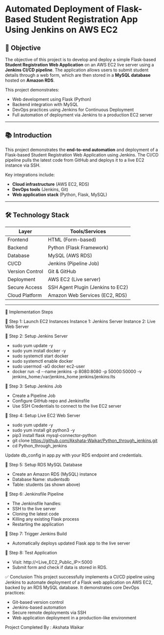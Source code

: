 # Automated Deployment of Flask-Based Student Registration App Using Jenkins on AWS EC2

## 🎯 Objective

The objective of this project is to develop and deploy a simple Flask-based **Student Registration Web Application** on an AWS EC2 live server using a **Jenkins CI/CD pipeline**. The application allows users to submit student details through a web form, which are then stored in a **MySQL database** hosted on **Amazon RDS**.

This project demonstrates:

- Web development using Flask (Python)
- Backend integration with MySQL
- DevOps practices using Jenkins for Continuous Deployment
- Full automation of deployment via Jenkins to a production EC2 server

---

## 📚 Introduction

This project demonstrates the **end-to-end automation** and deployment of a Flask-based Student Registration Web Application using Jenkins. The CI/CD pipeline pulls the latest code from GitHub and deploys it to a live EC2 instance via SSH.

Key integrations include:

- **Cloud infrastructure** (AWS EC2, RDS)
- **DevOps tools** (Jenkins, Git)
- **Web application stack** (Python, Flask, MySQL)

---

## 🛠️ Technology Stack

| Layer            | Tools/Services                          |
|------------------|------------------------------------------|
| Frontend         | HTML (Form-based)                        |
| Backend          | Python (Flask Framework)                |
| Database         | MySQL (AWS RDS)                         |
| CI/CD            | Jenkins (Pipeline Job)                  |
| Version Control  | Git & GitHub                            |
| Deployment       | AWS EC2 (Live server)                   |
| Secure Access    | SSH Agent Plugin (Jenkins to EC2)       |
| Cloud Platform   | Amazon Web Services (EC2, RDS)          |

---

🚀 Implementation Steps

🔹 Step 1: Launch EC2 Instances
Instance 1: Jenkins Server
Instance 2: Live Web Server

🔹 Step 2: Setup Jenkins Server
-  sudo yum update -y
-  sudo yum install docker -y
-  sudo systemctl start docker
-  sudo systemctl enable docker
-  sudo usermod -aG docker ec2-user
-  docker run -d --name jenkins -p 8080:8080 -p 50000:50000 -v jenkins_home:/var/jenkins_home jenkins/jenkins:lts

🔹 Step 3: Setup Jenkins Job
-  Create a Pipeline Job
-  Configure GitHub repo and Jenkinsfile
-  Use SSH Credentials to connect to the live EC2 server

🔹 Step 4: Setup Live EC2 Web Server
-  sudo yum update -y
-  sudo yum install git python3 -y
-  pip3 install flask mysql-connector-python
-  git clone https://github.com/Akshata-Waikar/Python_through_jenkins.git
-  cd Python_through_jenkins

Update db_config in app.py with your RDS endpoint and credentials.

🔹 Step 5: Setup RDS MySQL Database
-  Create an Amazon RDS (MySQL) instance
-  Database Name: studentsdb
-  Table: students (as shown above)

🔹 Step 6: Jenkinsfile Pipeline
-  The Jenkinsfile handles:
-  SSH to the live server
-  Cloning the latest code
-  Killing any existing Flask process
-  Restarting the application

🔹 Step 7: Trigger Jenkins Build
-  Automatically deploys updated Flask app to the live server

🔹 Step 8: Test Application
-  Visit: http://<Live_EC2_Public_IP>:5000
-  Submit form and check if data is stored in RDS.

✅ Conclusion
This project successfully implements a CI/CD pipeline using Jenkins to automate deployment of a Flask web application on AWS EC2, backed by an RDS MySQL database.
It demonstrates core DevOps practices:
- Git-based version control
- Jenkins-based automation
- Secure remote deployments via SSH
- Web application deployment in a production-like environment

Project Completed By : Akshata Waikar
